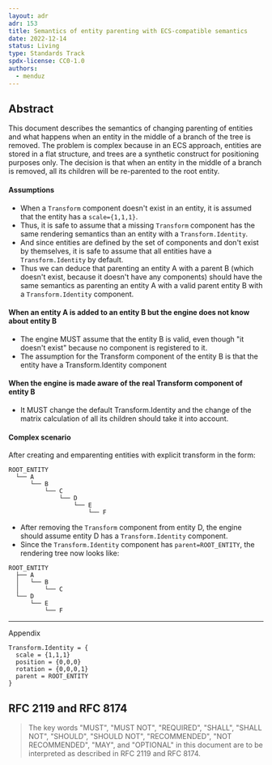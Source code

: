 ```yaml
---
layout: adr
adr: 153
title: Semantics of entity parenting with ECS-compatible semantics
date: 2022-12-14
status: Living
type: Standards Track
spdx-license: CC0-1.0
authors:
  - menduz
---
```


## Abstract

This document describes the semantics of changing parenting of entities and what happens when an entity in the middle of a branch of the tree is removed. The problem is complex because in an ECS approach, entities are stored in a flat structure, and trees are a synthetic construct for positioning purposes only. The decision is that when an entity in the middle of a branch is removed, all its children will be re-parented to the root entity.

#### Assumptions

- When a `Transform` component doesn't exist in an entity, it is assumed that the entity has a `scale={1,1,1}`.
- Thus, it is safe to assume that a missing `Transform` component has the same rendering semantics than an entity with a `Transform.Identity`.
- And since entities are defined by the set of components and don't exist by themselves, it is safe to assume that all entities have a `Transform.Identity` by default.
- Thus we can deduce that parenting an entity A with a parent B (which doesn't exist, because it doesn't have any components) should have the same semantics as parenting an entity A with a valid parent entity B with a `Transform.Identity` component.

#### When an entity A is added to an entity B but the engine does not know about entity B

- The engine MUST assume that the entity B is valid, even though "it doesn't exist" because no component is registered to it.
- The assumption for the Transform component of the entity B is that the entity have a Transform.Identity component

#### When the engine is made aware of the real Transform component of entity B

- It MUST change the default Transform.Identity and the change of the matrix calculation of all its children should take it into account.

#### Complex scenario

After creating and emparenting entities with explicit transform in the form:
```
ROOT_ENTITY
  └── A
      └── B
          └── C
              └── D
                  └── E
                      └── F
```
- After removing the `Transform` component from entity D, the engine should assume entity D has a `Transform.Identity` component.
- Since the `Transform.Identity` component has `parent=ROOT_ENTITY`, the rendering tree now looks like:  

```
ROOT_ENTITY
  ├── A
  │   └── B
  │       └── C
  └── D
      └── E
          └── F
```
---

Appendix

```
Transform.Identity = {
  scale = {1,1,1}
  position = {0,0,0}
  rotation = {0,0,0,1}
  parent = ROOT_ENTITY
}
```

## RFC 2119 and RFC 8174

> The key words "MUST", "MUST NOT", "REQUIRED", "SHALL", "SHALL NOT", "SHOULD", "SHOULD NOT", "RECOMMENDED", "NOT RECOMMENDED", "MAY", and "OPTIONAL" in this document are to be interpreted as described in RFC 2119 and RFC 8174.
